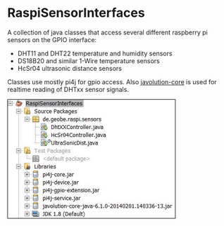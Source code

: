 # RaspiSensorInterfaces
A collection of java classes that access several different raspberry pi sensors 
on the GPIO interface:

* DHT11 and DHT22 temperature and humidity sensors
* DS18B20 and similar 1-Wire temperature sensors
* HcSr04 ultrasonic distance sensors

Classes use mostly pi4j for gpio access. Also [javolution-core](http://javolution.org/)
is used for realtime reading of DHTxx sensor signals.

![libraries](project-libraries.jpg "needed libraries")
